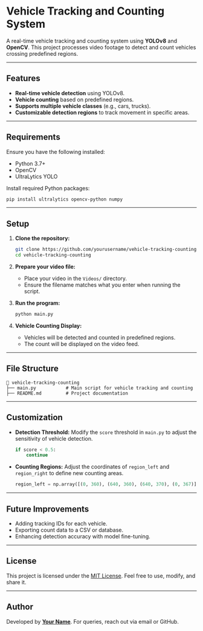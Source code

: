 # Vehicle Tracking and Counting System

A real-time vehicle tracking and counting system using **YOLOv8** and **OpenCV**. This project processes video footage to detect and count vehicles crossing predefined regions.

---

## Features
- **Real-time vehicle detection** using YOLOv8.
- **Vehicle counting** based on predefined regions.
- **Supports multiple vehicle classes** (e.g., cars, trucks).
- **Customizable detection regions** to track movement in specific areas.

---

## Requirements

Ensure you have the following installed:
- Python 3.7+
- OpenCV
- UltraLytics YOLO

Install required Python packages:
```bash
pip install ultralytics opencv-python numpy
```

---

## Setup

1. **Clone the repository:**
   ```bash
   git clone https://github.com/yourusername/vehicle-tracking-counting.git
   cd vehicle-tracking-counting
   ```

2. **Prepare your video file:**
   - Place your video in the `Videos/` directory.
   - Ensure the filename matches what you enter when running the script.

3. **Run the program:**
   ```bash
   python main.py
   ```

4. **Vehicle Counting Display:**
   - Vehicles will be detected and counted in predefined regions.
   - The count will be displayed on the video feed.

---

## File Structure

```
📂 vehicle-tracking-counting
├── main.py           # Main script for vehicle tracking and counting
├── README.md         # Project documentation
```

---

## Customization

- **Detection Threshold:**
  Modify the `score` threshold in `main.py` to adjust the sensitivity of vehicle detection.
  ```python
  if score < 0.5:
      continue
  ```

- **Counting Regions:**
  Adjust the coordinates of `region_left` and `region_right` to define new counting areas.
  ```python
  region_left = np.array([(0, 360), (640, 360), (640, 370), (0, 367)])
  ```

---

## Future Improvements
- Adding tracking IDs for each vehicle.
- Exporting count data to a CSV or database.
- Enhancing detection accuracy with model fine-tuning.

---

## License
This project is licensed under the [MIT License](LICENSE). Feel free to use, modify, and share it.

---

## Author
Developed by **[Your Name](https://github.com/yourusername)**. For queries, reach out via email or GitHub.
